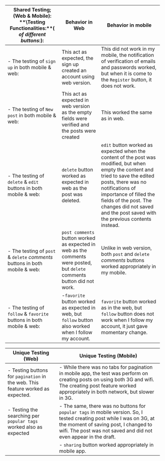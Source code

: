 | Shared Testing; (Web & Mobile): **\Testing Functionalities:\**( _of different buttons_:): | Behavior in Web |Behavior in mobile|
| --- | --- | --- |
|- The testing of `sign up` in both mobile & web: | This act as expected, the sign up created an account using web version. | This did not work in my mobile, the notification of verification of emails and passwords worked, but when it is come to the `Register` button, it does not work.|
|- The testing of `New post` in both mobile & web: |This act as expected in web version as the empty fields were verified and the posts were created| This worked the same as in web.|
|- The testing of `delete` & `edit` buttons in both mobile & web:|`delete` button worked as expected in web as the post was deleted.| `edit` button worked as expected when the content of the post was modified, but when empty the content and tried to save the edited posts, there was no notifications of importance of filled the fields of the post. The changes did not saved and the post saved with the previous contents instead.|Unlike in web version, both `delete` and `edit` buttons worked appropriately in my mobile.|
|- The testing of `post` & `delete` *comments* buttons in both mobile & web:|`post comments` button worked as expected in web as the comments were posted, but `delete` comments button did not work.| Unlike in web version, both `post` and `delete` *comments* buttons worked appropriately in my mobile.|
| - The testing of `follow` & `favorite` buttons in both mobile & web:  |-`favorite` button worked as expected in web, but `follow` button also worked when I follow my account.| `favorite` button worked as in the web, but `follow` button does not work when I follow my account, it just gave momentary change.|




| Unique Testing (Web)| Unique Testing (Mobile)|
| --- | --- |
|- Testing buttons for `pagination` in the web. This feature worked as expected. | - While there was no tabs for pagination in mobile app, the test was perform on creating posts on using both 3G and wifi. The creating post feature worked appropriately in both network, but slower in 3G.|
|- Testing the searching per `popular tags` worked also as expected | - The same, there was no buttons for `popular tags` in mobile version. So, I tested creating post while I was on 3G, at the moment of saving post, I changed to wifi. The post was not saved and did not even appear in the draft.|
| |- `sharing` button worked appropriately in mobile app.
